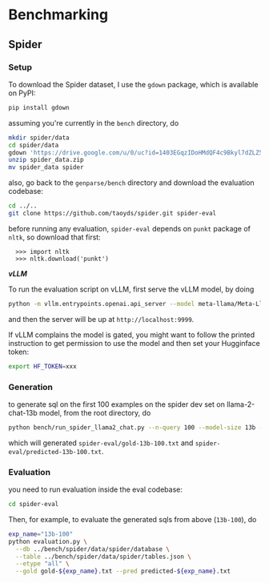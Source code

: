 # Benchmarking

## Spider

### Setup

To download the Spider dataset, I use the `gdown` package, which is available on PyPI:

```bash
pip install gdown
```

assuming you're currently in the `bench` directory, do

```bash
mkdir spider/data
cd spider/data
gdown 'https://drive.google.com/u/0/uc?id=1403EGqzIDoHMdQF4c9Bkyl7dZLZ5Wt6J&export=download'
unzip spider_data.zip
mv spider_data spider
```

also, go back to the `genparse/bench` directory and download the evaluation codebase:

```bash
cd ../..
git clone https://github.com/taoyds/spider.git spider-eval
```

before running any evaluation, `spider-eval` depends on `punkt` package of `nltk`, so download that first:

```
  >>> import nltk
  >>> nltk.download('punkt')
```

***vLLM***

To run the evaluation script on vLLM, first serve the vLLM model, by doing

```bash
python -m vllm.entrypoints.openai.api_server --model meta-llama/Meta-Llama-3-8B-Instruct --port 9999
```

and then the server will be up at `http://localhost:9999`.

If vLLM complains the model is gated, you might want to follow the printed instruction to get permission to use the model
and then set your Hugginface token:
```bash
export HF_TOKEN=xxx
```

### Generation

to generate sql on the first 100 examples on the spider dev set on llama-2-chat-13b model, from the root directory, do
```bash
python bench/run_spider_llama2_chat.py --n-query 100 --model-size 13b --exp-name 13b-100
```

which will generated `spider-eval/gold-13b-100.txt` and `spider-eval/predicted-13b-100.txt`.

### Evaluation

you need to run evaluation inside the eval codebase:

```bash
cd spider-eval
```

Then, for example, to evaluate the generated sqls from above (`13b-100`), do

```bash
exp_name="13b-100"
python evaluation.py \
  --db ../bench/spider/data/spider/database \
  --table ../bench/spider/data/spider/tables.json \
  --etype "all" \
  --gold gold-${exp_name}.txt --pred predicted-${exp_name}.txt
```
